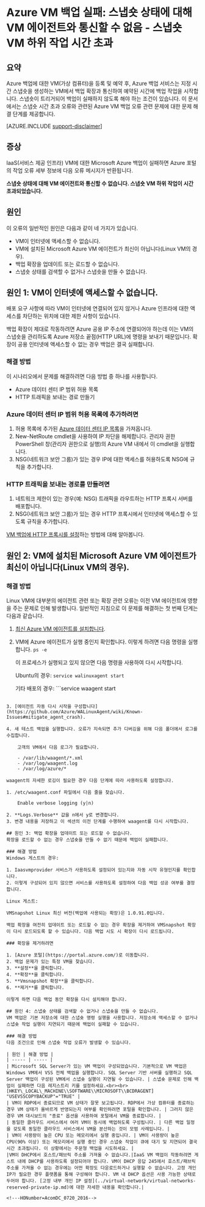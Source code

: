 <properties
   pageTitle="Azure VM 백업 실패: 스냅숏 상태에 대해 VM 에이전트와 통신할 수 없음 - 스냅숏 VM 하위 작업 시간 초과 | Microsoft Azure"
   description="Azure VM 백업 실패에 대한 증상 원인 및 해결 방법은 스냅숏 상태에 대해 VM 에이전트와 통신할 수 없는 문제와 관련이 있습니다. 스냅숏 VM 하위 작업 시간 초과 오류"
   services="backup"
   documentationCenter=""
   authors="genlin"
   manager="jwhit"
   editor=""/>

<tags
    ms.service="backup"
    ms.workload="storage-backup-recovery"
    ms.tgt_pltfrm="na"
    ms.devlang="na"
    ms.topic="article"
    ms.date="07/14/2016"
    ms.author="jimpark; markgal;genli"/>

# Azure VM 백업 실패: 스냅숏 상태에 대해 VM 에이전트와 통신할 수 없음 - 스냅숏 VM 하위 작업 시간 초과

## 요약

Azure 백업에 대한 VM(가상 컴퓨터)을 등록 및 예약 후, Azure 백업 서비스는 지정 시간 스냅숏을 생성하는 VM에서 백업 확장과 통신하여 예약된 시간에 백업 작업을 시작합니다. 스냅숏이 트리거되어 백업이 실패하지 않도록 해야 하는 조건이 있습니다. 이 문서에서는 스냅숏 시간 초과 오류와 관련된 Azure VM 백업 오류 관련 문제에 대한 문제 해결 단계를 제공합니다.

[AZURE.INCLUDE [support-disclaimer](../../includes/support-disclaimer.md)]

## 증상

IaaS(서비스 제공 인프라) VM에 대한 Microsoft Azure 백업이 실패하면 Azure 포털의 작업 오류 세부 정보에 다음 오류 메시지가 반환됩니다.

**스냅숏 상태에 대해 VM 에이전트와 통신할 수 없습니다. 스냅숏 VM 하위 작업이 시간 초과되었습니다.**

## 원인
이 오류의 일반적인 원인은 다음과 같이 네 가지가 있습니다.

- VM이 인터넷에 액세스할 수 없습니다.
- VM에 설치된 Microsoft Azure VM 에이전트가 최신이 아닙니다(Linux VM의 경우).
- 백업 확장을 업데이트 또는 로드할 수 없습니다.
- 스냅숏 상태를 검색할 수 없거나 스냅숏을 만들 수 없습니다.

## 원인 1: VM이 인터넷에 액세스할 수 없습니다.
배포 요구 사항에 따라 VM이 인터넷에 연결되어 있지 않거나 Azure 인프라에 대한 액세스를 차단하는 위치에 대한 제한 사항이 있습니다.

백업 확장이 제대로 작동하려면 Azure 공용 IP 주소에 연결되어야 하는데 이는 VM의 스냅숏을 관리하도록 Azure 저장소 끝점(HTTP URL)에 명령을 보내기 때문입니다. 확장이 공용 인터넷에 액세스할 수 없는 경우 백업은 결국 실패합니다.

### 해결 방법
이 시나리오에서 문제를 해결하려면 다음 방법 중 하나를 사용합니다.

- Azure 데이터 센터 IP 범위 허용 목록
- HTTP 트래픽을 보내는 경로 만들기

### Azure 데이터 센터 IP 범위 허용 목록에 추가하려면

1. 허용 목록에 추가된 [Azure 데이터 센터 IP 목록](https://www.microsoft.com/download/details.aspx?id=41653)을 가져옵니다.
2. New-NetRoute cmdlet을 사용하여 IP 차단을 해제합니다. 관리자 권한 PowerShell 창(관리자 권한으로 실행)의 Azure VM 내에서 이 cmdlet을 실행합니다.
3. NSG(네트워크 보안 그룹)가 있는 경우 IP에 대한 액세스를 허용하도록 NSG에 규칙을 추가합니다.

### HTTP 트래픽을 보내는 경로를 만들려면

1. 네트워크 제한이 있는 경우(예: NSG) 트래픽을 라우트하는 HTTP 프록시 서버를 배포합니다.
2. NSG(네트워크 보안 그룹)가 있는 경우 HTTP 프록시에서 인터넷에 액세스할 수 있도록 규칙을 추가합니다.

[VM 백업에 HTTP 프록시를 설정](backup-azure-vms-prepare.md#using-an-http-proxy-for-vm-backups)하는 방법에 대해 알아봅니다.

## 원인 2: VM에 설치된 Microsoft Azure VM 에이전트가 최신이 아닙니다(Linux VM의 경우).

### 해결 방법
Linux VM에 대부분의 에이전트 관련 또는 확장 관련 오류는 이전 VM 에이전트에 영향을 주는 문제로 인해 발생합니다. 일반적인 지침으로 이 문제를 해결하는 첫 번째 단계는 다음과 같습니다.

1. [최신 Azure VM 에이전트를 설치합니다](https://acom-swtest-2.azurewebsites.net/documentation/articles/virtual-machines-linux-update-agent/).
2. VM에 Azure 에이전트가 실행 중인지 확인합니다. 이렇게 하려면 다음 명령을 실행합니다. ```ps -e```

    이 프로세스가 실행되고 있지 않으면 다음 명령을 사용하여 다시 시작합니다.

    Ubuntu의 경우: ```service walinuxagent start```

    기타 배포의 경우: ```service waagent start
```

3. [에이전트 자동 다시 시작을 구성합니다](https://github.com/Azure/WALinuxAgent/wiki/Known-Issues#mitigate_agent_crash).

4. 새 테스트 백업을 실행합니다. 오류가 지속되면 추가 디버깅을 위해 다음 폴더에서 로그를 수집합니다.

    고객의 VM에서 다음 로그가 필요합니다.

    - /var/lib/waagent/*.xml
    - /var/log/waagent.log
    - /var/log/azure/*

waagent의 자세한 로깅이 필요한 경우 다음 단계에 따라 사용하도록 설정합니다.

1. /etc/waagent.conf 파일에서 다음 줄을 찾습니다.

    Enable verbose logging (y|n)

2. **Logs.Verbose** 값을 n에서 y로 변경합니다.
3. 변경 내용을 저장하고 이 섹션의 이전 단계를 수행하여 waagent를 다시 시작합니다.

## 원인 3: 백업 확장을 업데이트 또는 로드할 수 없습니다.
확장을 로드할 수 없는 경우 스냅숏을 만들 수 없기 때문에 백업이 실패합니다.

### 해결 방법
Windows 게스트의 경우:

1. Iaasvmprovider 서비스가 사용하도록 설정되어 있는지와 자동 시작 유형인지를 확인합니다.
2. 이렇게 구성되어 있지 않으면 서비스를 사용하도록 설정하여 다음 백업 성공 여부를 결정합니다.

Linux 게스트:

VMSnapshot Linux 최신 버전(백업에 사용되는 확장)은 1.0.91.0입니다.

백업 확장을 여전히 업데이트 또는 로드할 수 없는 경우 확장을 제거하여 VMSnapshot 확장이 다시 로드되도록 할 수 있습니다. 다음 백업 시도 시 확장이 다시 로드됩니다.

### 확장을 제거하려면

1. [Azure 포털](https://portal.azure.com/)로 이동합니다.
2. 백업 문제가 있는 특정 VM을 찾습니다.
3. **설정**을 클릭합니다.
4. **확장**을 클릭합니다.
5. **Vmsnapshot 확장**을 클릭합니다.
6. **제거**를 클릭합니다.

이렇게 하면 다음 백업 동안 확장을 다시 설치해야 합니다.

## 원인 4: 스냅숏 상태를 검색할 수 없거나 스냅숏을 만들 수 없습니다.
VM 백업은 기본 저장소에 대한 스냅숏 명령 실행을 사용합니다. 저장소에 액세스할 수 없거나 스냅숏 작업 실행이 지연되기 때문에 백업이 실패할 수 있습니다.

### 해결 방법
다음 조건으로 인해 스냅숏 작업 오류가 발생할 수 있습니다.

| 원인 | 해결 방법 |
| ----- | ----- |
| Microsoft SQL Server가 있는 VM 백업이 구성되었습니다. 기본적으로 VM 백업은 Windows VM에서 VSS 전체 백업을 실행합니다. SQL Server 기반 서버를 실행하고 SQL Server 백업이 구성된 VM에서 스냅숏 실행이 지연될 수 있습니다. | 스냅숏 문제로 인해 백업이 실패하면 다음 레지스트리 키를 설정하세요.<br><br>[HKEY\_LOCAL\_MACHINE\\SOFTWARE\\MICROSOFT\\BCDRAGENT] "USEVSSCOPYBACKUP"="TRUE" |
| VM이 RDP에서 종료되므로 VM 상태가 잘못 보고됩니다. RDP에서 가상 컴퓨터를 종료하는 경우 VM 상태가 올바르게 반영되는지 여부를 확인하려면 포털을 확인합니다. | 그러지 않은 경우 VM 대시보드의 "종료" 옵션을 사용하여 포털에서 VM을 종료합니다. |
| 동일한 클라우드 서비스에서 여러 VM이 동시에 백업하도록 구성됩니다. | 다른 백업 일정을 갖도록 동일한 클라우드 서비스에서 VM을 분산하는 것이 모범 사례입니다. |
| VM이 사용량이 높은 CPU 또는 메모리에서 실행 중입니다. | VM이 사용량이 높은 CPU(90% 이상) 또는 메모리에서 실행 중인 경우 스냅숏 작업이 큐에 대기 및 지연되어 결국 시간 초과됩니다. 이 상황에서는 주문형 백업을 시도하세요. |
|VM이 DHCP에서 호스트/패브릭 주소를 가져올 수 없습니다.|IaaS VM 백업이 작동하려면 게스트 내에 DHCP를 사용하도록 설정되어야 합니다. VM이 DHCP 응답 245에서 호스트/패브릭 주소를 가져올 수 없는 경우에는 어떤 확장도 다운로드하거나 실행할 수 없습니다. 고정 개인 IP가 필요한 경우 플랫폼을 통해 구성해야 합니다. VM 내 DHCP 옵션은 사용 가능한 상태로 두어야 합니다. [고정 내부 개인 IP 설정](../virtual-network/virtual-networks-reserved-private-ip.md)에 대한 자세한 내용을 확인합니다.|

<!---HONumber=AcomDC_0720_2016-->